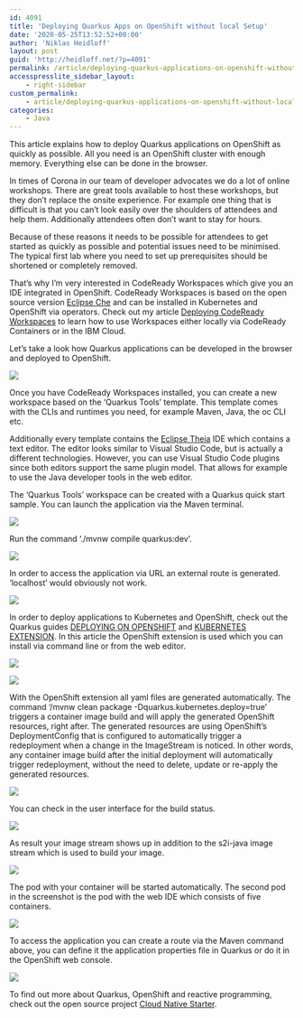 ```yaml
---
id: 4091
title: 'Deploying Quarkus Apps on OpenShift without local Setup'
date: '2020-05-25T13:52:52+00:00'
author: 'Niklas Heidloff'
layout: post
guid: 'http://heidloff.net/?p=4091'
permalink: /article/deploying-quarkus-applications-on-openshift-without-local-setup/
accesspresslite_sidebar_layout:
    - right-sidebar
custom_permalink:
    - article/deploying-quarkus-applications-on-openshift-without-local-setup/
categories:
    - Java
---
```


This article explains how to deploy Quarkus applications on OpenShift as quickly as possible. All you need is an OpenShift cluster with enough memory. Everything else can be done in the browser.

In times of Corona in our team of developer advocates we do a lot of online workshops. There are great tools available to host these workshops, but they don’t replace the onsite experience. For example one thing that is difficult is that you can’t look easily over the shoulders of attendees and help them. Additionally attendees often don’t want to stay for hours.

Because of these reasons it needs to be possible for attendees to get started as quickly as possible and potential issues need to be minimised. The typical first lab where you need to set up prerequisites should be shortened or completely removed.

That’s why I’m very interested in CodeReady Workspaces which give you an IDE integrated in OpenShift. CodeReady Workspaces is based on the open source version [Eclipse Che](https://www.eclipse.org/che/) and can be installed in Kubernetes and OpenShift via operators. Check out my article [Deploying CodeReady Workspaces](http://heidloff.net/articles/deploying-codeready-workspaces-on-openshift-on-ibm-cloud/) to learn how to use Workspaces either locally via CodeReady Containers or in the IBM Cloud.

Let’s take a look how Quarkus applications can be developed in the browser and deployed to OpenShift.

![](../../wp-content/uploads/2020/05/crw-q-os-01.png)

Once you have CodeReady Workspaces installed, you can create a new workspace based on the ‘Quarkus Tools’ template. This template comes with the CLIs and runtimes you need, for example Maven, Java, the oc CLI etc.

Additionally every template contains the [Eclipse Theia](https://theia-ide.org/) IDE which contains a text editor. The editor looks similar to Visual Studio Code, but is actually a different technologies. However, you can use Visual Studio Code plugins since both editors support the same plugin model. That allows for example to use the Java developer tools in the web editor.

The ‘Quarkus Tools’ workspace can be created with a Quarkus quick start sample. You can launch the application via the Maven terminal.

![](../../wp-content/uploads/2020/05/crw-q-os-02.png)

Run the command ‘./mvnw compile quarkus:dev’.

![](../../wp-content/uploads/2020/05/crw-q-os-03.png)

In order to access the application via URL an external route is generated. ‘localhost’ would obviously not work.

![](../../wp-content/uploads/2020/05/crw-q-os-04.png)

In order to deploy applications to Kubernetes and OpenShift, check out the Quarkus guides [DEPLOYING ON OPENSHIFT](https://quarkus.io/guides/deploying-to-openshift) and [KUBERNETES EXTENSION](https://quarkus.io/guides/kubernetes). In this article the OpenShift extension is used which you can install via command line or from the web editor.

![](../../wp-content/uploads/2020/05/crw-q-os-05.png)

![](../../wp-content/uploads/2020/05/crw-q-os-06.png)

With the OpenShift extension all yaml files are generated automatically. The command ‘/mvnw clean package -Dquarkus.kubernetes.deploy=true’ triggers a container image build and will apply the generated OpenShift resources, right after. The generated resources are using OpenShift’s DeploymentConfig that is configured to automatically trigger a redeployment when a change in the ImageStream is noticed. In other words, any container image build after the initial deployment will automatically trigger redeployment, without the need to delete, update or re-apply the generated resources.

![](../../wp-content/uploads/2020/05/crw-q-os-07.png)

You can check in the user interface for the build status.

![](../../wp-content/uploads/2020/05/crw-q-os-08.png)

As result your image stream shows up in addition to the s2i-java image stream which is used to build your image.

![](../../wp-content/uploads/2020/05/crw-q-os-09.png)

The pod with your container will be started automatically. The second pod in the screenshot is the pod with the web IDE which consists of five containers.

![](../../wp-content/uploads/2020/05/crw-q-os-10.png)

To access the application you can create a route via the Maven command above, you can define it the application properties file in Quarkus or do it in the OpenShift web console.

![](../../wp-content/uploads/2020/05/crw-q-os-11.png)

To find out more about Quarkus, OpenShift and reactive programming, check out the open source project [Cloud Native Starter](https://github.com/IBM/cloud-native-starter/tree/master/reactive).